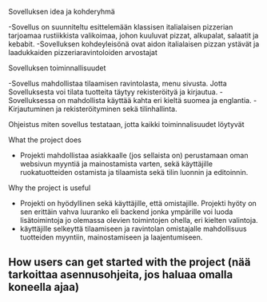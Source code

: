 Sovelluksen idea ja kohderyhmä
  
  -Sovellus on suunniteltu esittelemään klassisen italialaisen pizzerian tarjoamaa rustiikkista valikoimaa, johon kuuluvat pizzat, alkupalat, salaatit ja kebabit.​
  -Sovelluksen kohdeyleisönä ovat aidon italialaisen pizzan ystävät ja laadukkaiden pizzeriaravintoloiden arvostajat
  
Sovelluksen toiminnallisuudet
  
  -Sovellus mahdollistaa tilaamisen ravintolasta, menu sivusta. Jotta Sovelluksesta voi tilata tuotteita täytyy rekisteröityä ja kirjautua. ​
  -Sovelluksessa on mahdollista käyttää kahta eri kieltä suomea ja englantia.​
  -Kirjautuminen ja rekisteröityminen sekä tilinhallinta.


Ohjeistus miten sovellus testataan, jotta kaikki toiminnalisuudet löytyvät


What the project does
  
  - Projekti mahdollistaa asiakkaalle (jos sellaista on) perustamaan oman websivun myyntiä ja mainostamista varten, sekä käyttäjille ruokatuotteiden ostamista ja tilaamista sekä tilin luonnin ja editoinnin.

Why the project is useful
  
  - Projekti on hyödyllinen sekä käyttäjille, että omistajille. Projekti hyöty on sen erittäin vahva luuranko eli backend jonka ympärille voi luoda lisätoimintoja jo olemassa olevien toimintojen ohella, eri kielten valintoja.
  - käyttäjille selkeyttä tilaamiseen ja ravintolan omistajalle mahdollisuus tuotteiden myyntiin, mainostamiseen ja laajentumiseen.

How users can get started with the project (nää tarkoittaa asennusohjeita, jos haluaa omalla koneella ajaa)
  -


